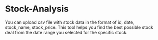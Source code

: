 # Stock-Analysis
You can upload csv file with stock data in the format of id, date, stock_name, stock_price. This tool helps you find the best possible stock deal from the date range you selected for the specific stock.
